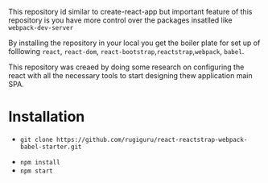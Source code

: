 This repository id similar to create-react-app but important feature of this repository is you have more control over the packages insatlled like `webpack-dev-server`

By installing the repository in your local you get the boiler plate for set up of folllowing 
`react`, `react-dom`, `react-bootstrap`,`reactstrap`,`webpack`, `babel`.

This repository was creaed by doing some research on configuring the react with all the necessary tools to start designing thew application main SPA.

# Installation
* `git clone https://github.com/rugiguru/react-reactstrap-webpack-babel-starter.git`
+ `npm install`
+ `npm start`
